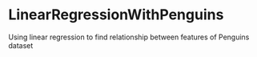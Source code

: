 # LinearRegressionWithPenguins
Using linear regression to find relationship between features of Penguins dataset
